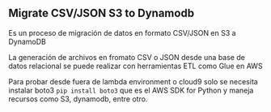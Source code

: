 ## Migrate CSV/JSON S3 to Dynamodb

Es un proceso de migración de datos en formato CSV/JSON en S3 a DynamoDB

La generación de archivos en fromato CSV o JSON desde una base de datos relacional se puede realizar con herramientas ETL como Glue en AWS

Para probar desde fuera de lambda environment o cloud9 solo se necesita instalar boto3 `pip install boto3` que es el AWS SDK for Python y maneja recursos como S3, dynamodb, entre otro.